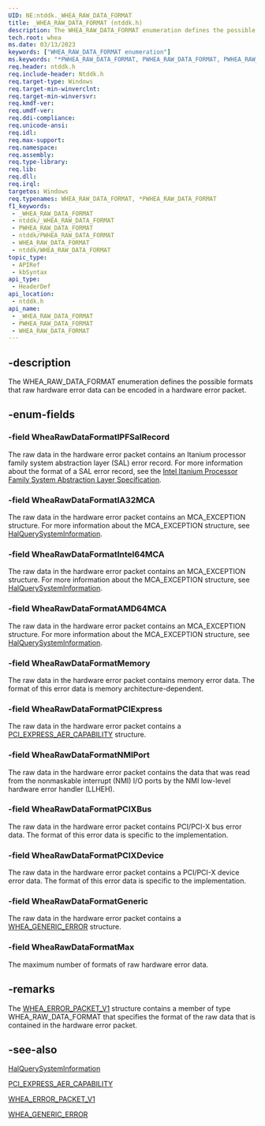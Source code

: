 ```yaml
---
UID: NE:ntddk._WHEA_RAW_DATA_FORMAT
title: _WHEA_RAW_DATA_FORMAT (ntddk.h)
description: The WHEA_RAW_DATA_FORMAT enumeration defines the possible formats that raw hardware error data can be encoded in a hardware error packet.
tech.root: whea
ms.date: 03/13/2023
keywords: ["WHEA_RAW_DATA_FORMAT enumeration"]
ms.keywords: "*PWHEA_RAW_DATA_FORMAT, PWHEA_RAW_DATA_FORMAT, PWHEA_RAW_DATA_FORMAT enumeration pointer [WHEA Drivers and Applications], WHEA_RAW_DATA_FORMAT, WHEA_RAW_DATA_FORMAT enumeration [WHEA Drivers and Applications], WheaRawDataFormatAMD64MCA, WheaRawDataFormatGeneric, WheaRawDataFormatIA32MCA, WheaRawDataFormatIPFSalRecord, WheaRawDataFormatIntel64MCA, WheaRawDataFormatMax, WheaRawDataFormatMemory, WheaRawDataFormatNMIPort, WheaRawDataFormatPCIExpress, WheaRawDataFormatPCIXBus, WheaRawDataFormatPCIXDevice, _WHEA_RAW_DATA_FORMAT, ntddk/PWHEA_RAW_DATA_FORMAT, ntddk/WHEA_RAW_DATA_FORMAT, ntddk/WheaRawDataFormatAMD64MCA, ntddk/WheaRawDataFormatGeneric, ntddk/WheaRawDataFormatIA32MCA, ntddk/WheaRawDataFormatIPFSalRecord, ntddk/WheaRawDataFormatIntel64MCA, ntddk/WheaRawDataFormatMax, ntddk/WheaRawDataFormatMemory, ntddk/WheaRawDataFormatNMIPort, ntddk/WheaRawDataFormatPCIExpress, ntddk/WheaRawDataFormatPCIXBus, ntddk/WheaRawDataFormatPCIXDevice, whea.whea_raw_data_format, whearef_9ecb0580-4372-40f3-93da-4f866ee6211f.xml"
req.header: ntddk.h
req.include-header: Ntddk.h
req.target-type: Windows
req.target-min-winverclnt:
req.target-min-winversvr: 
req.kmdf-ver: 
req.umdf-ver: 
req.ddi-compliance: 
req.unicode-ansi: 
req.idl: 
req.max-support: 
req.namespace: 
req.assembly: 
req.type-library: 
req.lib: 
req.dll: 
req.irql: 
targetos: Windows
req.typenames: WHEA_RAW_DATA_FORMAT, *PWHEA_RAW_DATA_FORMAT
f1_keywords:
 - _WHEA_RAW_DATA_FORMAT
 - ntddk/_WHEA_RAW_DATA_FORMAT
 - PWHEA_RAW_DATA_FORMAT
 - ntddk/PWHEA_RAW_DATA_FORMAT
 - WHEA_RAW_DATA_FORMAT
 - ntddk/WHEA_RAW_DATA_FORMAT
topic_type:
 - APIRef
 - kbSyntax
api_type:
 - HeaderDef
api_location:
 - ntddk.h
api_name:
 - _WHEA_RAW_DATA_FORMAT
 - PWHEA_RAW_DATA_FORMAT
 - WHEA_RAW_DATA_FORMAT
---
```


## -description

The WHEA_RAW_DATA_FORMAT enumeration defines the possible formats that raw hardware error data can be encoded in a hardware error packet.

## -enum-fields

### -field WheaRawDataFormatIPFSalRecord

The raw data in the hardware error packet contains an Itanium processor family system abstraction layer (SAL) error record. For more information about the format of a SAL error record, see the [Intel Itanium Processor Family System Abstraction Layer Specification](https://www.intel.com/content/dam/www/public/us/en/documents/specification-updates/itanium-system-abstraction-layer-specification.pdf).

### -field WheaRawDataFormatIA32MCA

The raw data in the hardware error packet contains an MCA_EXCEPTION structure. For more information about the MCA_EXCEPTION structure, see [HalQuerySystemInformation](/previous-versions/windows/hardware/mca/ff540659(v=vs.85)).

### -field WheaRawDataFormatIntel64MCA

The raw data in the hardware error packet contains an MCA_EXCEPTION structure. For more information about the MCA_EXCEPTION structure, see [HalQuerySystemInformation](/previous-versions/windows/hardware/mca/ff540659(v=vs.85)).

### -field WheaRawDataFormatAMD64MCA

The raw data in the hardware error packet contains an MCA_EXCEPTION structure. For more information about the MCA_EXCEPTION structure, see [HalQuerySystemInformation](/previous-versions/windows/hardware/mca/ff540659(v=vs.85)).

### -field WheaRawDataFormatMemory

The raw data in the hardware error packet contains memory error data. The format of this error data is memory architecture-dependent.

### -field WheaRawDataFormatPCIExpress

The raw data in the hardware error packet contains a [PCI_EXPRESS_AER_CAPABILITY](../wdm/ns-wdm-_pci_express_aer_capability.md) structure.

### -field WheaRawDataFormatNMIPort

The raw data in the hardware error packet contains the data that was read from the nonmaskable interrupt (NMI) I/O ports by the NMI low-level hardware error handler (LLHEH).

### -field WheaRawDataFormatPCIXBus

The raw data in the hardware error packet contains PCI/PCI-X bus error data. The format of this error data is specific to the implementation.

### -field WheaRawDataFormatPCIXDevice

The raw data in the hardware error packet contains a PCI/PCI-X device error data. The format of this error data is specific to the implementation.

### -field WheaRawDataFormatGeneric

The raw data in the hardware error packet contains a [WHEA_GENERIC_ERROR](./ns-ntddk-_whea_generic_error.md) structure.

### -field WheaRawDataFormatMax

The maximum number of formats of raw hardware error data.

## -remarks

The [WHEA_ERROR_PACKET_V1](./ns-ntddk-_whea_error_packet_v1.md) structure contains a member of type WHEA_RAW_DATA_FORMAT that specifies the format of the raw data that is contained in the hardware error packet.

## -see-also

[HalQuerySystemInformation](/previous-versions/windows/hardware/mca/ff540659(v=vs.85))

[PCI_EXPRESS_AER_CAPABILITY](../wdm/ns-wdm-_pci_express_aer_capability.md)

[WHEA_ERROR_PACKET_V1](./ns-ntddk-_whea_error_packet_v1.md)

[WHEA_GENERIC_ERROR](./ns-ntddk-_whea_generic_error.md)